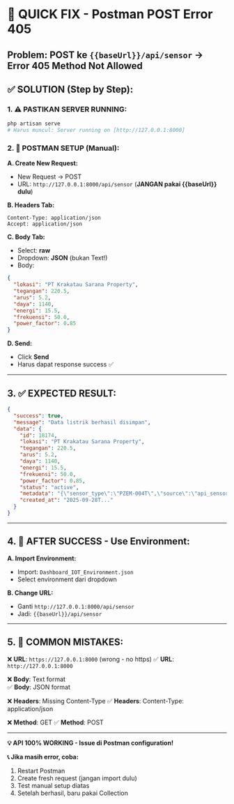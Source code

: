 # 🚨 **QUICK FIX - Postman POST Error 405**

## **Problem**: POST ke `{{baseUrl}}/api/sensor` → Error 405 Method Not Allowed

## **✅ SOLUTION (Step by Step):**

### **1. ⚠️ PASTIKAN SERVER RUNNING:**

```bash
php artisan serve
# Harus muncul: Server running on [http://127.0.0.1:8000]
```

### **2. 🔧 POSTMAN SETUP (Manual):**

**A. Create New Request:**

- New Request → POST
- URL: `http://127.0.0.1:8000/api/sensor` (**JANGAN pakai {{baseUrl}} dulu**)

**B. Headers Tab:**

```
Content-Type: application/json
Accept: application/json
```

**C. Body Tab:**

- Select: **raw**
- Dropdown: **JSON** (bukan Text!)
- Body:

```json
{
  "lokasi": "PT Krakatau Sarana Property",
  "tegangan": 220.5,
  "arus": 5.2,
  "daya": 1140,
  "energi": 15.5,
  "frekuensi": 50.0,
  "power_factor": 0.85
}
```

**D. Send:**

- Click **Send**
- Harus dapat response success ✅

---

## **3. ✅ EXPECTED RESULT:**

```json
{
  "success": true,
  "message": "Data listrik berhasil disimpan",
  "data": {
    "id": 18174,
    "lokasi": "PT Krakatau Sarana Property",
    "tegangan": 220.5,
    "arus": 5.2,
    "daya": 1140,
    "energi": 15.5,
    "frekuensi": 50.0,
    "power_factor": 0.85,
    "status": "active",
    "metadata": "{\"sensor_type\":\"PZEM-004T\",\"source\":\"api_sensor\"}",
    "created_at": "2025-09-28T..."
  }
}
```

---

## **4. 🔧 AFTER SUCCESS - Use Environment:**

**A. Import Environment:**

- Import: `Dashboard_IOT_Environment.json`
- Select environment dari dropdown

**B. Change URL:**

- Ganti `http://127.0.0.1:8000/api/sensor`
- Jadi: `{{baseUrl}}/api/sensor`

---

## **5. 🚨 COMMON MISTAKES:**

❌ **URL**: `https://127.0.0.1:8000` (wrong - no https)
✅ **URL**: `http://127.0.0.1:8000`

❌ **Body**: Text format  
✅ **Body**: JSON format

❌ **Headers**: Missing Content-Type
✅ **Headers**: Content-Type: application/json

❌ **Method**: GET
✅ **Method**: POST

---

**💡 API 100% WORKING - Issue di Postman configuration!**

**📞 Jika masih error, coba:**

1. Restart Postman
2. Create fresh request (jangan import dulu)
3. Test manual setup diatas
4. Setelah berhasil, baru pakai Collection
